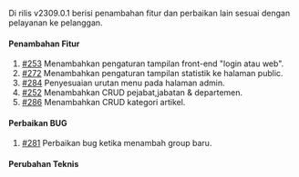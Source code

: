 Di rilis v2309.0.1 berisi penambahan fitur dan perbaikan lain sesuai dengan pelayanan ke pelanggan.

#### Penambahan Fitur

1. [#253](https://github.com/OpenSID/OpenKab/issues/253) Menambahkan pengaturan tampilan front-end "login atau web".
2. [#272](https://github.com/OpenSID/OpenKab/issues/272) Menambahkan pengaturan tampilan statistik ke halaman public.
3. [#284](https://github.com/OpenSID/OpenKab/issues/284) Penyesuaian urutan menu pada halaman admin.
4. [#252](https://github.com/OpenSID/OpenKab/issues/252) Menambahkan CRUD pejabat,jabatan & departemen.
5. [#286](https://github.com/OpenSID/OpenKab/issues/286) Menambahkan CRUD kategori artikel.


#### Perbaikan BUG
1. [#281](https://github.com/OpenSID/OpenKab/issues/281) Perbaikan bug ketika menambah group baru.

#### Perubahan Teknis
